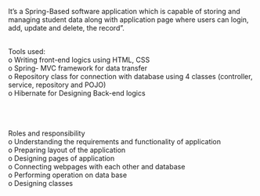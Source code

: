 It’s a Spring-Based software application which is capable of storing and managing student data along with application page where users can login, add, update and delete, the record”.

<br>
Tools used:
<br>
o	Writing front-end logics using HTML, CSS
<br>
o	Spring- MVC framework for data transfer
<br>
o	Repository class for connection with database using 4 classes (controller, service, repository and POJO)
<br>
o	Hibernate for Designing Back-end logics 

<br><br><br>
Roles and responsibility
<br>
o	Understanding the requirements and functionality of application
<br>
o	Preparing layout of the application
<br>
o	Designing pages of application
<br>
o	Connecting webpages with each other and database
<br>
o	Performing operation on data base
<br>
o	Designing classes
